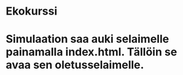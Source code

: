 # Ekokurssi
# Simulaation saa auki selaimelle painamalla index.html. Tällöin se avaa sen oletusselaimelle.
